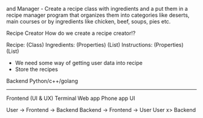  and Manager - 
Create a recipe class with ingredients and a put them in a recipe manager program that organizes them into categories like deserts, main courses or by ingredients like chicken, beef, soups, pies etc.

Recipe Creator
How do we create a recipe creator!?

Recipe: (Class)
    Ingredients: (Properties) (List)
    Instructions: (Properties) (List)

* We need some way of getting user data into recipe
* Store the recipes

Backend
    Python/c++/golang

--------------------------

Frontend (UI & UX)
    Terminal
    Web app
    Phone app
    UI


User -> Frontend -> Backend
Backend -> Frontend -> User
User x> Backend
